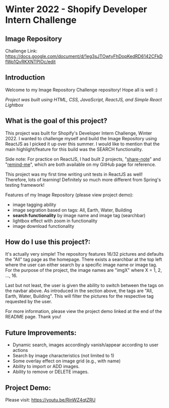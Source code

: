 # Winter 2022 - Shopify Developer Intern Challenge
## Image Repository

Challenge Link: https://docs.google.com/document/d/1eg3sJTOwtyFhDopKedRD6142CFkDfWp1QvRKXNTPIOc/edit

## Introduction
Welcome to my Image Repository Challenge repository! Hope all is well :) 

*Project was built using HTML, CSS, JavaScript, ReactJS, and Simple React Lightbox*

## What is the goal of this project?
This project was built for Shopify's Developer Intern Challenge, Winter 2022. I wanted to challenge myself and build the Image Repository using ReactJS as I picked it up over this summer. I would like to mention that the main highlight/feature for this build was the SEARCH functionality. 

Side note: For practice on ReactJS, I had built 2 projects, "[share-note](https://github.com/barathvelmu/share-note)" and "[remind-me](https://github.com/barathvelmu/remind-me)", which are both available on my GitHub page for reference. 

This project was my first time writing unit tests in ReactJS as well! Therefore, lots of learning! Definitely so much more different from Spring's testing framework! 

Features of my Image Repository (please view project demo): 
- image tagging ability
- image segration based on tags: All, Earth, Water, Building 
- **search functionality** by image name and image tag (searchbar)
- lightbox effect with zoom in functionality
- image download functionality

## How do I use this project?:
It's actually very simple! The repository features 16/32 pictures and defaults the "All" tag page as the homepage. There exists a searchbar at the top left where the user can either search by a specific image name or image tag. For the purpose of the project, the image names are "imgX" where X = 1, 2, ..., 16. 

Last but not least, the user is given the ability to switch between the tags on the navbar above. As introduced in the section above, the tags are "All, Earth, Water, Building". This will filter the pictures for the respective tag requested by the user. 

For more information, please view the project demo linked at the end of the README page. Thank you! 

## Future Improvements:
- Dynamic search, images accordingly vanish/appear according to user actions  
- Search by image characteristics (not limited to 1)
- Some overlay effect on image grid (e.g., with name)
- Ability to import or ADD images.
- Ability to remove or DELETE images.

## Project Demo: 
Please visit: https://youtu.be/RinWZ4qtZRU
